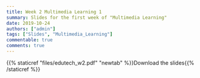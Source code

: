 ```yaml
---
title: Week 2 Multimedia Learning 1
summary: Slides for the first week of "Multimedia Learning"
date: 2019-10-24
authors: ["admin"]
tags: ["Slides", "Multimedia_Learning"]
commentable: true
comments: true
---
```


{{% staticref "files/edutech_w2.pdf" "newtab" %}}Download the slides{{% /staticref %}}


